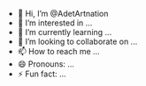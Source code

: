- 👋 Hi, I’m @AdetArtnation
- 👀 I’m interested in ...
- 🌱 I’m currently learning ...
- 💞️ I’m looking to collaborate on ...
- 📫 How to reach me ...
- 😄 Pronouns: ...
- ⚡ Fun fact: ...

<!---
AdetArtnation/AdetArtnation is a ✨ special ✨ repository because its `README.md` (this file) appears on your GitHub profile.
You can click the Preview link to take a look at your changes.
--->
